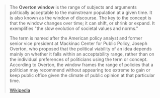 > The **Overton window** is the range of subjects and arguments politically acceptable to the mainstream population at a given time. It is also known as the window of discourse. The key to the concept is that the window changes over time; it can shift, or shrink or expand. It exemplifies "the slow evolution of societal values and norms."
>
> The term is named after the American policy analyst and former senior vice president at Mackinac Center for Public Policy, Joseph Overton, who proposed that the political viability of an idea depends mainly on whether it falls within an acceptability range, rather than on the individual preferences of politicians using the term or concept. According to Overton, the window frames the range of policies that a politician may recommend without appearing too extreme to gain or keep public office given the climate of public opinion at that particular time.
>
> [Wikipedia](https://en.wikipedia.org/wiki/Overton%20window)